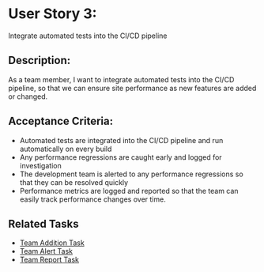 # User Story 3:
Integrate automated tests into the CI/CD pipeline

## Description: 
As a team member, I want to integrate automated tests into the CI/CD pipeline, so that we can ensure site performance as new features are added or changed.

## Acceptance Criteria:

* Automated tests are integrated into the CI/CD pipeline and run automatically on every build
* Any performance regressions are caught early and logged for investigation
* The development team is alerted to any performance regressions so that they can be resolved quickly
* Performance metrics are logged and reported so that the team can easily track performance changes over time.

## Related Tasks
* [Team Addition Task](tasks/teamadditiontask.md)
* [Team Alert Task](tasks/teamalerttask.md)
* [Team Report Task](tasks/teamreporttask.md)
